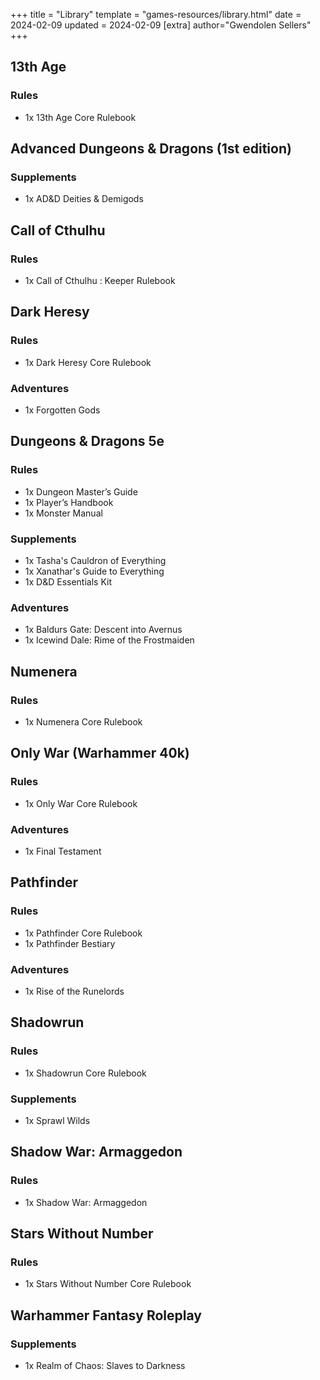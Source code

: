 +++
title = "Library"
template = "games-resources/library.html"
date = 2024-02-09
updated = 2024-02-09 
[extra]
author="Gwendolen Sellers"
+++
 



## 13th Age

### Rules

- 1x 13th Age Core Rulebook

## Advanced Dungeons & Dragons (1st edition)

### Supplements

- 1x AD&D Deities & Demigods

## Call of Cthulhu

### Rules

- 1x Call of Cthulhu : Keeper Rulebook

## Dark Heresy

### Rules

- 1x Dark Heresy Core Rulebook

### Adventures

- 1x Forgotten Gods

## Dungeons & Dragons 5e

### Rules

- 1x Dungeon Master’s Guide
- 1x Player’s Handbook
- 1x Monster Manual

### Supplements

- 1x Tasha's Cauldron of Everything
- 1x Xanathar's Guide to Everything
- 1x D&D Essentials Kit

### Adventures
- 1x Baldurs Gate: Descent into Avernus
- 1x Icewind Dale: Rime of the Frostmaiden

## Numenera

### Rules

- 1x Numenera Core Rulebook

## Only War (Warhammer 40k)

### Rules

- 1x Only War Core Rulebook

### Adventures

- 1x Final Testament

## Pathfinder

### Rules

- 1x Pathfinder Core Rulebook
- 1x Pathfinder Bestiary

### Adventures

- 1x Rise of the Runelords

## Shadowrun

### Rules

- 1x Shadowrun Core Rulebook

### Supplements

- 1x Sprawl Wilds

## Shadow War: Armaggedon

### Rules

- 1x Shadow War: Armaggedon

## Stars Without Number

### Rules

- 1x Stars Without Number Core Rulebook


## Warhammer Fantasy Roleplay

### Supplements

- 1x Realm of Chaos: Slaves to Darkness
